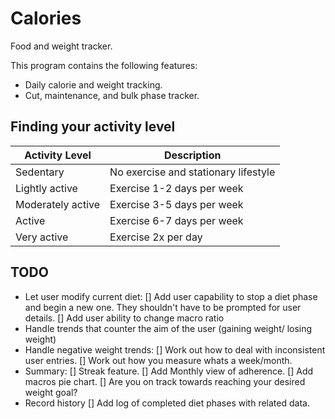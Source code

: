 # Calories

Food and weight tracker.

This program contains the following features:

* Daily calorie and weight tracking.
* Cut, maintenance, and bulk phase tracker.

## Finding your activity level

|Activity Level|Description|
|--------------|-----------|
|Sedentary|No exercise and stationary lifestyle|
|Lightly active|Exercise 1-2 days per week|
|Moderately active|Exercise 3-5 days per week|
|Active|Exercise 6-7 days per week|
|Very active|Exercise 2x per day|

## TODO

* Let user modify current diet:
  [] Add user capability to stop a diet phase and begin a new one. They shouldn't have to be prompted for user details.
  [] Add user ability to change macro ratio
* Handle trends that counter the aim of the user (gaining weight/ losing weight)
* Handle negative weight trends:
  [] Work out how to deal with inconsistent user entries.
  [] Work out how you measure whats a week/month.
* Summary:
  [] Streak feature.
  [] Add Monthly view of adherence.
  [] Add macros pie chart.
  [] Are you on track towards reaching your desired weight goal?
* Record history
  [] Add log of completed diet phases with related data.

